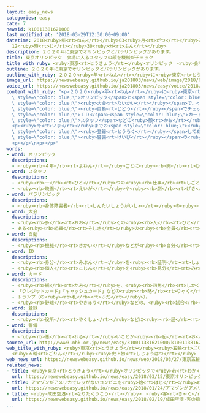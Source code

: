 ```yaml
---
layout: easy_news
categories: easy
cate: 7
newsid: k10011381621000
last_modified_at: '2018-03-29T12:30:00+09:00'
datetime: 2018<ruby>年<rt>ねん</rt></ruby>03<ruby>月<rt>がつ</rt></ruby>29<ruby>日<rt>にち</rt></ruby>
  12<ruby>時<rt>じ</rt></ruby>30<ruby>分<rt>ふん</rt></ruby>
description: ２０２０年に東京でオリンピックとパラリンピックがあります。
title: 東京オリンピック　会場に入るスタッフの顔を機械がチェック
title_with_ruby: <ruby>東京<rt>とうきょう</rt></ruby>オリンピック　<ruby>会場<rt>かいじょう</rt></ruby>に<ruby>入<rt>はい</rt></ruby>るスタッフの<ruby>顔<rt>かお</rt></ruby>を<ruby>機械<rt>きかい</rt></ruby>がチェック
outline: ２０２０年に東京でオリンピックとパラリンピックがあります。
outline_with_ruby: ２０２０<ruby>年<rt>ねん</rt></ruby>に<ruby>東京<rt>とうきょう</rt></ruby>でオリンピックとパラリンピックがあります。
image_url: https://newswebeasy.github.io/ja201803/news/web/image/2018/03/27/K10011381621_1803272035_1803272041_01_02.jpg
voice_url: https://newswebeasy.github.io/ja201803/news/easy/voice/2018/03/29/k10011381621000.mp4
content_with_ruby: "<p>２０２０<ruby>年<rt>ねん</rt></ruby>に<ruby>東京<rt>とうきょう</rt></ruby>で<span\
  \ style=\"color: blue;\">オリンピック</span>と<span style=\"color: blue;\">パラリンピック</span>があります。この２つの<span\
  \ style=\"color: blue;\"><ruby>大会<rt>たいかい</rt></ruby></span>で、<ruby>会場<rt>かいじょう</rt></ruby>に<ruby>入<rt>はい</rt></ruby>ってもいい<ruby>人<rt>ひと</rt></ruby>かどうか、<ruby>機械<rt>きかい</rt></ruby>が<span\
  \ style=\"color: blue;\"><ruby>自動<rt>じどう</rt></ruby></span>でチェックすることになりました。<ruby>入<rt>い</rt></ruby>り<ruby>口<rt>ぐち</rt></ruby>にカメラを<ruby>置<rt>お</rt></ruby>いて、<span\
  \ style=\"color: blue;\">ＩＤ</span><span style=\"color: blue;\">カード</span>を<ruby>持<rt>も</rt></ruby>っている<span\
  \ style=\"color: blue;\">スタッフ</span>などの<ruby>顔<rt>かお</rt></ruby>を<ruby>機械<rt>きかい</rt></ruby>がチェックします。</p>\n\
  <p><ruby>今<rt>いま</rt></ruby>までの<span style=\"color: blue;\"><ruby>大会<rt>たいかい</rt></ruby></span>では、<span\
  \ style=\"color: blue;\"><ruby>登録<rt>とうろく</rt></ruby></span>してある<ruby>写真<rt>しゃしん</rt></ruby>と<ruby>会場<rt>かいじょう</rt></ruby>に<ruby>入<rt>はい</rt></ruby>る<ruby>人<rt>ひと</rt></ruby>の<ruby>顔<rt>かお</rt></ruby>が<ruby>同<rt>おな</rt></ruby>じかどうか、<span\
  \ style=\"color: blue;\"><ruby>警備<rt>けいび</rt></ruby></span>の<ruby>人<rt>ひと</rt></ruby>が<ruby>見<rt>み</rt></ruby>てチェックしていました。</p>\n\
  <p></p>\n<p></p>"
words:
- word: オリンピック
  descriptions:
  - <ruby><rb>４年</rb><rt>よねん</rt></ruby>ごとに<ruby><rb>開</rb><rt>ひら</rt></ruby>かれ、<ruby><rb>世界</rb><rt>せかい</rt></ruby>じゅうの<ruby><rb>国々</rb><rt>くにぐに</rt></ruby>から<ruby><rb>選手</rb><rt>せんしゅ</rt></ruby>が<ruby><rb>参加</rb><rt>さんか</rt></ruby>する<ruby><rb>競技大会</rb><rt>きょうぎたいかい</rt></ruby>。<ruby><rb>古代</rb><rt>こだい</rt></ruby>ギリシャのオリンピアで<ruby><rb>開</rb><rt>ひら</rt></ruby>かれた<ruby><rb>古代</rb><rt>こだい</rt></ruby>オリンピックにならって、フランスのクーベルタンの<ruby><rb>力</rb><rt>ちから</rt></ruby>で、１８９６<ruby><rb>年</rb><rt>ねん</rt></ruby>にギリシャのアテネで<ruby><rb>開</rb><rt>ひら</rt></ruby>かれたのが、<ruby><rb>近代</rb><rt>きんだい</rt></ruby>オリンピックの<ruby><rb>始</rb><rt>はじ</rt></ruby>まり。<ruby><rb>五輪</rb><rt>ごりん</rt></ruby>。
- word: スタッフ
  descriptions:
  - <ruby><rb>一</rb><rt>ひと</rt></ruby>つの<ruby><rb>仕事</rb><rt>しごと</rt></ruby>のために、それぞれの<ruby><rb>役割</rb><rt>やくわり</rt></ruby>を<ruby><rb>受</rb><rt>う</rt></ruby>け<ruby><rb>持</rb><rt>も</rt></ruby>って<ruby><rb>働</rb><rt>はたら</rt></ruby>く<ruby><rb>人</rb><rt>ひと</rt></ruby>たち。
  - <ruby><rb>映画</rb><rt>えいが</rt></ruby>や<ruby><rb>劇</rb><rt>げき</rt></ruby>、テレビなどで、<ruby><rb>出演者</rb><rt>しゅつえんしゃ</rt></ruby><ruby><rb>以外</rb><rt>いがい</rt></ruby>の<ruby><rb>仕事</rb><rt>しごと</rt></ruby>をする<ruby><rb>係</rb><rt>かかり</rt></ruby>。<ruby><rb>監督</rb><rt>かんとく</rt></ruby>・カメラマン・<ruby><rb>道具係</rb><rt>どうぐがかり</rt></ruby>など。
- word: パラリンピック
  descriptions:
  - <ruby><rb>身体障害者</rb><rt>しんたいしょうがいしゃ</rt></ruby>の<ruby><rb>国際</rb><rt>こくさい</rt></ruby>スポーツ<ruby><rb>大会</rb><rt>たいかい</rt></ruby>。<ruby><rb>四年</rb><rt>よねん</rt></ruby>に<ruby><rb>一度</rb><rt>いちど</rt></ruby>、オリンピック<ruby><rb>開催地</rb><rt>かいさいち</rt></ruby>で<ruby><rb>行</rb><rt>おこな</rt></ruby>われる。
- word: 大会
  descriptions:
  - <ruby><rb>多</rb><rt>おお</rt></ruby>くの<ruby><rb>人</rb><rt>ひと</rt></ruby>が<ruby><rb>集</rb><rt>あつ</rt></ruby>まる<ruby><rb>会</rb><rt>かい</rt></ruby>。
  - ある<ruby><rb>組織</rb><rt>そしき</rt></ruby>の<ruby><rb>全員</rb><rt>ぜんいん</rt></ruby>が<ruby><rb>集</rb><rt>あつ</rt></ruby>まる<ruby><rb>会</rb><rt>かい</rt></ruby>。
- word: 自動
  descriptions:
  - <ruby><rb>機械</rb><rt>きかい</rt></ruby>などが<ruby><rb>自分</rb><rt>じぶん</rt></ruby>の<ruby><rb>力</rb><rt>ちから</rt></ruby>で<ruby><rb>動</rb><rt>うご</rt></ruby>くこと。
- word: ID
  descriptions:
  - <ruby><rb>身分</rb><rt>みぶん</rt></ruby>を<ruby><rb>証明</rb><rt>しょうめい</rt></ruby>すること。
  - <ruby><rb>個人</rb><rt>こじん</rt></ruby>を<ruby><rb>見分</rb><rt>みわ</rt></ruby>ける<ruby><rb>番号</rb><rt>ばんごう</rt></ruby>。<ruby><rb>暗証番号</rb><rt>あんしょうばんごう</rt></ruby>。
- word: カード
  descriptions:
  - <ruby><rb>紙</rb><rt>かみ</rt></ruby>を、<ruby><rb>四角</rb><rt>しかく</rt></ruby>に<ruby><rb>小</rb><rt>ちい</rt></ruby>さく<ruby><rb>切</rb><rt>き</rt></ruby>ったもの。<ruby><rb>記入</rb><rt>きにゅう</rt></ruby>したり、<ruby><rb>整理</rb><rt>せいり</rt></ruby>するときなどに<ruby><rb>使</rb><rt>つか</rt></ruby>う。
  - 「クレジットカード」「キャッシュカード」などの<ruby><rb>略</rb><rt>りゃく</rt></ruby>。
  - トランプ（の<ruby><rb>札</rb><rt>ふだ</rt></ruby>）。
  - <ruby><rb>野球</rb><rt>やきゅう</rt></ruby>などの、<ruby><rb>試合</rb><rt>しあい</rt></ruby>の<ruby><rb>組</rb><rt>く</rt></ruby>み<ruby><rb>合</rb><rt>あ</rt></ruby>わせ。
- word: 登録
  descriptions:
  - <ruby><rb>役所</rb><rt>やくしょ</rt></ruby>などに<ruby><rb>届</rb><rt>とど</rt></ruby>け<ruby><rb>出</rb><rt>で</rt></ruby>て、おおやけに<ruby><rb>認</rb><rt>みと</rt></ruby>めてもらうこと。
- word: 警備
  descriptions:
  - <ruby><rb>悪</rb><rt>わる</rt></ruby>いことが<ruby><rb>起</rb><rt>お</rt></ruby>こらないように、<ruby><rb>気</rb><rt>き</rt></ruby>をつけて<ruby><rb>守</rb><rt>まも</rt></ruby>ること。
source_url: http://www3.nhk.or.jp/news/easy/k10011381621000/k10011381621000.html
web_title_with_ruby: <ruby>東京<rt>とうきょう</rt></ruby><ruby>五輪<rt>ごりん</rt></ruby>・<ruby>パラ<rt>ぱら</rt></ruby>で<ruby>顔認証<rt>かおにんしょう</rt></ruby><ruby>システム<rt>しすてむ</rt></ruby><ruby>導入<rt>どうにゅう</rt></ruby>へ
  <ruby>五輪<rt>ごりん</rt></ruby><ruby>史上初<rt>しじょうはつ</rt></ruby>
web_news_url: https://newswebeasy.github.io/news/web/2018/03/27/東京五輪パラで顔認証システム導入へ-五輪史上初
related_news:
- title: <ruby>東京<rt>とうきょう</rt></ruby>オリンピックで<ruby>若<rt>わか</rt></ruby>い<ruby>人<rt>ひと</rt></ruby>が<ruby>見<rt>み</rt></ruby>たい<ruby>競技<rt>きょうぎ</rt></ruby>　１<ruby>番<rt>ばん</rt></ruby>はバレーボール
  url: https://newswebeasy.github.io/news/easy/2018/03/15/東京オリンピックで若い人が見たい競技-1番はバレーボール
- title: アマゾンがアメリカでレジがないコンビニを<ruby>始<rt>はじ</rt></ruby>める
  url: https://newswebeasy.github.io/news/easy/2018/01/24/アマゾンがアメリカでレジがないコンビニを始める
- title: <ruby>成田空港<rt>なりたくうこう</rt></ruby>　<ruby>客<rt>きゃく</rt></ruby>の<ruby>荷物<rt>にもつ</rt></ruby>の<ruby>中<rt>なか</rt></ruby>を<ruby>立体<rt>りったい</rt></ruby><ruby>的<rt>てき</rt></ruby>に<ruby>見<rt>み</rt></ruby>る<ruby>機械<rt>きかい</rt></ruby>の<ruby>実験<rt>じっけん</rt></ruby>
  url: https://newswebeasy.github.io/news/easy/2018/02/19/成田空港-客の荷物の中を立体的に見る機械の実験
...
```

